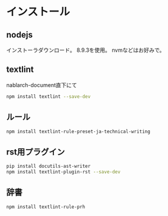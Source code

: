 # インストール

## nodejs

インストーラダウンロード。
8.9.3を使用。
nvmなどはお好みで。

## textlint

nablarch-document直下にて

```sh
npm install textlint --save-dev
```

## ルール

```sh
npm install textlint-rule-preset-ja-technical-writing
```

## rst用プラグイン

```sh
pip install docutils-ast-writer
npm install textlint-plugin-rst --save-dev
```


## 辞書

```sh
npm install textlint-rule-prh
```
